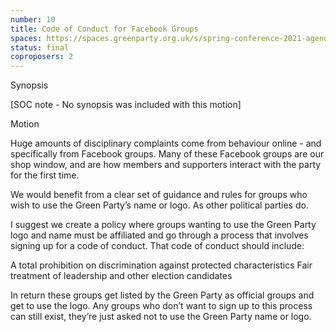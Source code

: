 ```yaml
---
number: 10
title: Code of Conduct for Facebook Groups
spaces: https://spaces.greenparty.org.uk/s/spring-conference-2021-agenda-forum2/?contentId=77451
status: final
coproposers: 2
---
```

Synopsis


[SOC note - No synopsis was included with this motion]


Motion


Huge amounts of disciplinary complaints come from behaviour online - and specifically from Facebook groups. Many of these Facebook groups are our shop window, and are how members and supporters interact with the party for the first time.


We would benefit from a clear set of guidance and rules for groups who wish to use the Green Party’s name or logo. As other political parties do.


I suggest we create a policy where groups wanting to use the Green Party logo and name must be affiliated and go through a process that involves signing up for a code of conduct. That code of conduct should include:


A total prohibition on discrimination against protected characteristics
Fair treatment of leadership and other election candidates


In return these groups get listed by the Green Party as official groups and get to use the logo. Any groups who don’t want to sign up to this process can still exist, they’re just asked not to use the Green Party name or logo.
